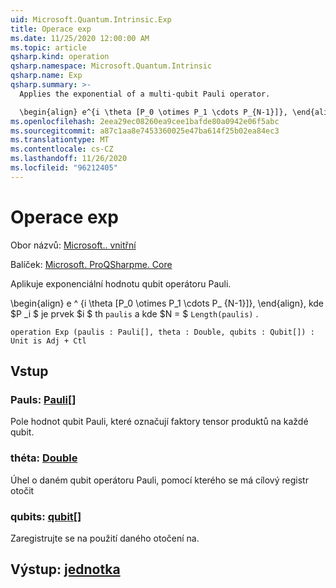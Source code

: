 ```yaml
---
uid: Microsoft.Quantum.Intrinsic.Exp
title: Operace exp
ms.date: 11/25/2020 12:00:00 AM
ms.topic: article
qsharp.kind: operation
qsharp.namespace: Microsoft.Quantum.Intrinsic
qsharp.name: Exp
qsharp.summary: >-
  Applies the exponential of a multi-qubit Pauli operator.

  \begin{align} e^{i \theta [P_0 \otimes P_1 \cdots P_{N-1}]}, \end{align} where $P_i$ is the $i$th element of `paulis`, and where $N = $`Length(paulis)`.
ms.openlocfilehash: 2eea29ec08260ea9cee1bafde80a0942e06f5abc
ms.sourcegitcommit: a87c1aa8e7453360025e47ba614f25b02ea84ec3
ms.translationtype: MT
ms.contentlocale: cs-CZ
ms.lasthandoff: 11/26/2020
ms.locfileid: "96212405"
---
```

# <a name="exp-operation"></a>Operace exp

Obor názvů: [Microsoft.. vnitřní](xref:Microsoft.Quantum.Intrinsic)

Balíček: [Microsoft. ProQSharpme. Core](https://nuget.org/packages/Microsoft.Quantum.QSharp.Core)


Aplikuje exponenciální hodnotu qubit operátoru Pauli.

\begin{align} e ^ {i \theta [P_0 \otimes P_1 \cdots P_ {N-1}]}, \end{align}, kde $P _i $ je prvek $i $ th `paulis` a kde $N = $ `Length(paulis)` .

```qsharp
operation Exp (paulis : Pauli[], theta : Double, qubits : Qubit[]) : Unit is Adj + Ctl
```


## <a name="input"></a>Vstup

### <a name="paulis--pauli"></a>Pauls: [Pauli](xref:microsoft.quantum.lang-ref.pauli)[]

Pole hodnot qubit Pauli, které označují faktory tensor produktů na každé qubit.


### <a name="theta--double"></a>théta: [Double](xref:microsoft.quantum.lang-ref.double)

Úhel o daném qubit operátoru Pauli, pomocí kterého se má cílový registr otočit


### <a name="qubits--qubit"></a>qubits: [qubit](xref:microsoft.quantum.lang-ref.qubit)[]

Zaregistrujte se na použití daného otočení na.



## <a name="output--unit"></a>Výstup: [jednotka](xref:microsoft.quantum.lang-ref.unit)

